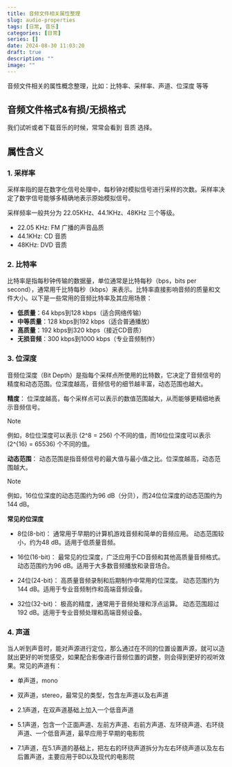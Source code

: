 ```yaml
---
title: 音频文件相关属性整理
slug: audio-properties
tags: [日常, 音乐]
categories: [日常]
series: []
date: 2024-08-30 11:03:20
draft: true
description: ""
image: ""
---
```


音频文件相关的属性概念整理，比如：比特率、采样率、声道、位深度 等等

<!--more-->

## 音频文件格式&有损/无损格式

我们试听或者下载音乐的时候，常常会看到 音质 选择。

## 属性含义

### 1. 采样率

采样率指的是在数字化信号处理中，每秒钟对模拟信号进行采样的次数。采样率决定了数字信号能够多精确地表示原始模拟信号。

采样频率一般共分为 22.05KHz、44.1KHz、48KHz 三个等级。

- 22.05 KHz: FM 广播的声音品质
- 44.1KHz: CD 音质
- 48KHz: DVD 音质

### 2. 比特率

比特率是指每秒钟传输的数据量，单位通常是比特每秒（bps，bits per second），通常用千比特每秒（kbps）来表示。比特率直接影响音频的质量和文件大小。以下是一些常用的音频比特率及其应用场景：
- **低质量**：64 kbps到128 kbps（适合网络传输）
- **中等质量**：128 kbps到192 kbps（适合普通播放）
- **高质量**：192 kbps到320 kbps（接近CD音质）
- **无损音频**：300 kbps到1000 kbps（专业音频制作）

### 3. 位深度

音频位深度（Bit Depth）是指每个采样点所使用的比特数，它决定了音频信号的精度和动态范围。位深度越高，音频信号的细节越丰富，动态范围也越大。

**精度**：
位深度越高，每个采样点可以表示的数值范围越大，从而能够更精细地表示音频信号。

> [!Note]
> 例如，8位位深度可以表示 (2^8 = 256) 个不同的值，而16位位深度可以表示 (2^{16} = 65536) 个不同的值。

**动态范围**：
动态范围是指音频信号的最大值与最小值之比。位深度越高，动态范围越大。
>[!Note]
>例如，16位位深度的动态范围约为96 dB（分贝），而24位位深度的动态范围约为144 dB。

**常见的位深度**
- 8位(8-bit)：
    通常用于早期的计算机游戏音频和简单的音频应用。
    动态范围较小，约为48 dB。适用于低质量音频。

- 16位(16-bit)：
    最常见的位深度，广泛应用于CD音频和其他高质量音频格式。
    动态范围约为96 dB。适用于大多数音频播放和录音场合。

- 24位(24-bit)：
    高质量音频录制和后期制作中常用的位深度。
    动态范围约为144 dB。适用于专业音频制作和高端音频设备。

- 32位(32-bit)：
    极高的精度，通常用于音频处理和浮点运算。
    动态范围超过192 dB。适用于专业音频处理和高端音频设备。

### 4. 声道

当人听到声音时，能对声源进行定位，那么通过在不同的位置设置声源，就可以造就出更好的听觉感受，如果配合影像进行音频位置的调整，则会得到更好的视听效果。常见的声道有：

- 单声道，mono

- 双声道，stereo，最常见的类型，包含左声道以及右声道

- 2.1声道，在双声道基础上加入一个低音声道

- 5.1声道，包含一个正面声道、左前方声道、右前方声道、左环绕声道、右环绕声道、一个低音声道，最早应用于早期的电影院

- 7.1声道，在5.1声道的基础上，把左右的环绕声道拆分为左右环绕声道以及左右后置声道，主要应用于BD以及现代的电影院